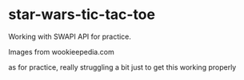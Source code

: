# star-wars-tic-tac-toe

Working with SWAPI API for practice.

Images from wookieepedia.com

as for practice, really struggling a bit just to get this working properly